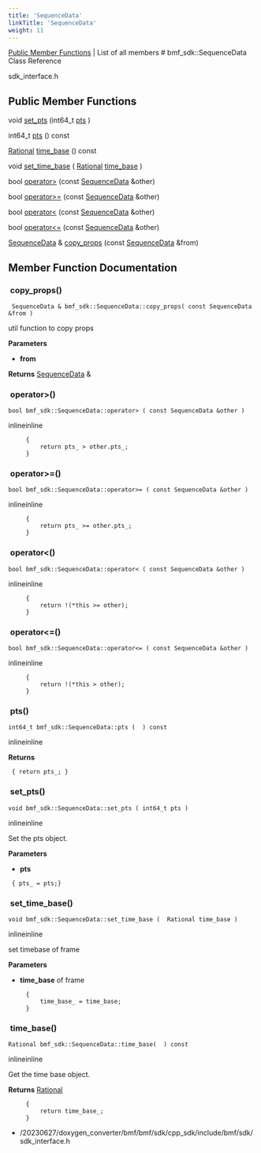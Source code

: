 ```yaml
---
title: 'SequenceData'
linkTitle: 'SequenceData'
weight: 11
---
```


[//]: <> (REF_MD: classbmf__sdk_1_1SequenceData.html)


  [Public Member Functions](http://localhost:1313/docs/bmf/api/api_in_cpp/sequencedata/#public-member-functions)  |  List of all members  # bmf_sdk::SequenceData Class Reference

sdk_interface.h

 ## Public Member Functions


void   [set_pts](#set_pts) (int64_t [pts](#pts) )
 
 
int64_t   [pts](#pts) () const
 
  [Rational](http://localhost:1313/docs/bmf/api/api_in_cpp/rational/)   [time_base](#time_base) () const
 
 
void   [set_time_base](#set_time_base) ( [Rational](http://localhost:1313/docs/bmf/api/api_in_cpp/rational/)  [time_base](#time_base) )
 
 
bool   [operator>](#operator) (const [SequenceData](http://localhost:1313/docs/bmf/api/api_in_cpp/sequencedata/) &other)
 
bool   [operator>=](#operator-1) (const [SequenceData](http://localhost:1313/docs/bmf/api/api_in_cpp/sequencedata/) &other)
 
bool   [operator<](#operator-2) (const [SequenceData](http://localhost:1313/docs/bmf/api/api_in_cpp/sequencedata/) &other)
 
bool   [operator<=](#operator-3) (const [SequenceData](http://localhost:1313/docs/bmf/api/api_in_cpp/sequencedata/) &other)
 
  [SequenceData](http://localhost:1313/docs/bmf/api/api_in_cpp/sequencedata/) &  [copy_props](#copy_props) (const [SequenceData](http://localhost:1313/docs/bmf/api/api_in_cpp/sequencedata/) &from)
 
 

## Member Function Documentation


###  copy_props()

```
 SequenceData & bmf_sdk::SequenceData::copy_props( const SequenceData &from )  
```
util function to copy props

**Parameters**
 - **from**  



**Returns**
  [SequenceData](http://localhost:1313/docs/bmf/api/api_in_cpp/sequencedata/)  &


###  operator>()

 ```
bool bmf_sdk::SequenceData::operator> ( const SequenceData &other )  
```
 inlineinline






```
     {
         return pts_ > other.pts_;
     }

```

###  operator>=()

 ```
bool bmf_sdk::SequenceData::operator>= ( const SequenceData &other )  
```
 inlineinline






```
     {
         return pts_ >= other.pts_;
     }

```

###  operator<()

 ```
bool bmf_sdk::SequenceData::operator< ( const SequenceData &other )  
```
 inlineinline






```
     {
         return !(*this >= other);
     }

```

###  operator<=()

 ```
bool bmf_sdk::SequenceData::operator<= ( const SequenceData &other )  
```
 inlineinline






```
     {
         return !(*this > other);
     }

```


###  pts()

 ```
int64_t bmf_sdk::SequenceData::pts (  ) const 
```
 inlineinline





**Returns**



```
 { return pts_; }

```

###  set_pts()

 ```
void bmf_sdk::SequenceData::set_pts ( int64_t pts )  
```
 inlineinline





Set the pts object.

**Parameters**
 - **pts**  




```
 { pts_ = pts;}

```

###  set_time_base()

 ```
void bmf_sdk::SequenceData::set_time_base (  Rational time_base )  
```
 inlineinline





set timebase of frame

**Parameters**
 - **time_base** of frame 




```
     {
         time_base_ = time_base;
     }

```

###  time_base()

 ```
 Rational bmf_sdk::SequenceData::time_base(  ) const 
```
 inlineinline





Get the time base object.

**Returns**
  [Rational](http://localhost:1313/docs/bmf/api/api_in_cpp/rational/)  


```
     {
         return time_base_;
     }

```
 - /20230627/doxygen_converter/bmf/bmf/sdk/cpp_sdk/include/bmf/sdk/  sdk_interface.h  

